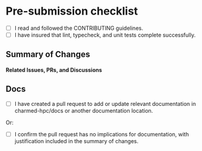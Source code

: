 # Pre-submission checklist

 * [ ] I read and followed the CONTRIBUTING guidelines.
 * [ ] I have insured that lint, typecheck, and unit tests complete successfully.

[//]: # (If you can't run the tests locally, create a draft PR to check against the CI pipeline. Once you verify that CI is passing, you can take your PR out of draft status. Please try running the tests locally first, before testing against the CI pipeline.)

## Summary of Changes




#### Related Issues, PRs, and Discussions

[//]: # (Please link to related issues, pull requests, and discussions here. If there are no related issues, PRs, or discussions, please provide a justification for the PR.)



## Docs

* [ ] I have created a pull request to add or update relevant documentation in charmed-hpc/docs or another documentation location.

Or:

* [ ] I confirm the pull request has no implications for documentation, with justification included in the summary of changes.

